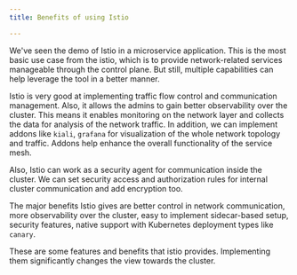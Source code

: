 ```yaml
---
title: Benefits of using Istio

---
```

<!--Benefits, use-cases of using Istio-->

We've seen the demo of Istio in a microservice application. This is the most basic use case from the istio, which is to provide network-related services manageable through the control plane. But still, multiple capabilities can help leverage the tool in a better manner.

Istio is very good at implementing traffic flow control and communication management. Also, it allows the admins to gain better observability over the cluster. This means it enables monitoring on the network layer and collects the data for analysis of the network traffic. In addition, we can implement addons like `kiali`, `grafana` for visualization of the whole network topology and traffic. Addons help enhance the overall functionality of the service mesh.

Also, Istio can work as a security agent for communication inside the cluster. We can set security access and authorization rules for internal cluster communication and add encryption too.

The major benefits Istio gives are better control in network communication, more observability over the cluster, easy to implement sidecar-based setup, security features, native support with Kubernetes deployment types like `canary`.

These are some features and benefits that istio provides. Implementing them significantly changes the view towards the cluster.